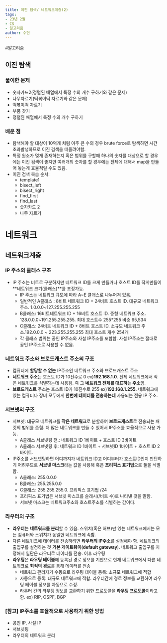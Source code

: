 ```yaml
---
title: 이진 탐색/ 네트워크계층(2)
tags:
- 23년 2월
- CS
- 알고리즘
author: 수현
---
```

#알고리즘 
## 이진 탐색
### 풀이한 문제
- 숫자카드2(정렬된 배열에서 특정 수의 개수 구하기와 같은 문제)
- 나무자르기(떡볶이떡 자르기와 같은 문제)
- 떡볶이떡 자르기
- 부품 찾기
- 정렬된 배열에서 특정 수의 개수 구하기

### 배운 점
+ 탐색해야 할 대상이 10억개 처럼 아주 큰 수의 경우 brute force로 탐색하면 시간 초과발생하므로 이진 검색을 떠올려야함.
+ 특정 원소가 몇개 존재하는지 혹은 범위를 구할때 하나의 숫자를 대상으로 할 경우에는 이진 검색이 좋지만 여러개의 숫자를 할 경우에는 전체에 대해서 map을 만들어 놓는게 효율적일 수도 있음.
+ 이진 검색 복습 순서:
    + template1
    + bisect_left
    + bisect_right
    + find_first
    + find_last
    + 숫자카드 2
    + 나무 자르기

# 네트워크
## 네트워크계층
### IP 주소의 클래스 구조

- IP 주소는 비트로 구분하지만 네트워크 ID를 크게 만들거나 호스트 ID를 작게만들어 **네트워크 크기(클래스)**를 조정가능.
    - IP 주소는 네트워크 규모에 따라 A~E 클래스로 나누어져 있음.
    - 일반적인 A클래스 : 8비트 네트워크 ID + 24비트 호스트 ID. 대규모 네트워크 주소. 1.0.0.0~127.255.255.255
    - B클래스: 16비트네트워크 ID + 16비트 호스트 ID. 중형 네트워크 주소.   128.0.0.0~191.255.255.255. 최대 호스트수 255*255 비슷 65,534
    - C클래스: 24비트 네트워크 ID + 8비트 호스트 ID. 소규모 네트워크 주소.192.0.0.0 ~ 223.255.255.255 최대 호스트 개수 254개
    - 각 클래스 범위는 공인 IP주소와 사설 IP주소를 포함함. 사설 IP주소는 절대로 공인 IP주소로 사용할 수 없음.

### 네트워크 주소와 브로드캐스트 주소의 구조

- 컴퓨터에 **할당할 수 없는** IP주소인 네트워크 주소와 브로드캐스트 주소
- **네트워크 주소**는 호스트 ID가 10진수로 0 ex)**192.168.1.0**. 전체 네트워크에서 작은 네트워크를 식별하는데 사용됨. 즉 그 **네트워크 전체를 대표하는 주소**임.
- **브로드캐스트** 주소는 호스트 ID가 10진수로 255  ex)**192.168.1.255.** 네트워크에 있는 컴퓨터나 장비 모두에게 **한번에 데이터를 전송하는데** 사용되는 전용 IP 주소.

### 서브넷의 구조

- 서브넷: 대규모 네트워크를 **작은 네트워크**로 분할하여 **브로드캐스트**로 전송되는 패킷의 범위를 좁힘. 더 많은 네트워크를 만들 수 있어서 IP주소를 효율적으로 사용 가능.
    - A클래스 서브넷팅 전.: 네트워크 ID 1바이트 + 호스트 ID 3바이트
    - A클래스 서브넷팅 후: 네트워크 ID 1바이트  + 서브넷ID 1바이트 + 호스트 ID  2바이트.
- IP주소를 서브넷팅하면 어디까지가 네트워크 ID고 어디부터가 호스트ID인지 판단하기 어려우므로 **서브넷 마스크**라는 값을 사용해 혹은 **프리픽스 표기법**으로 둘을 식별함.
    - A클래스: 255.0.0.0
    - B클래스: 255.255.0.0
    - C클래스: 255.255.255.0. 프리픽스 표기법 /24
    - 프리픽스 표기법은 서브넷 마스크를 슬래시(/비트 수)로 나타낸 것을 말함.
    - 서브넷 마스크는 네트워크주소와 호스트주소를 식별하는 값이다.

### 라우터의 구조

- **라우터**는 **네트워크를 분리**할 수 있음. 스위치(혹은 허브)만 있는 네트워크에서는 모든 컴퓨터와 스위치가 동일한 네트워크에 속함.
- 다른 네트워크에 데이터를 전송하려면 **라우터의 IP주소**를 설정해야 함. 네트워크의 출입구를 설정하는 것 **기본 게이트웨이(default gateway**). 네트워크 출입구를 지정해서 일단은 라우터로 데이터를 전송. 이후 라우팅
- **라우팅**은 **라우팅 테이블**에 등록된 경로 정보를 기반으로 현재 네트워크에서 다른 네트워크로 **최적의 경로**를 통해 데이터를 전송
    - 네트워크 관리자가 수동으로 라우팅 테이블 등록: 소규모 네트워크에 적합
    - 자동으로 등록: 대규모 네트워크에 적합. 라우터간에 경로 정보를 교환하여 라우팅 테이블 정보를 자동으로 수정.
    - 라우터 간의 라우팅 정보를 교환하기 위한 프로토콜을 **라우팅 프로토콜**이라고 함. ex) RIP, OSPF, BGP

### [참고] IP주소를 효율적으로 사용하기 위한 방법

- 공인 IP, 사설 IP
- 서브넷팅
- 라우터의 네트워크 분리